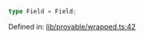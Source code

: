 ```ts
type Field = Field;
```

Defined in: [lib/provable/wrapped.ts:42](https://github.com/o1-labs/o1js/blob/89b7d1522af805d6d4c45a96d7a9cbc29a457aec/src/lib/provable/wrapped.ts#L42)
